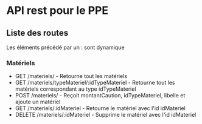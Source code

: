 # API rest pour le PPE

## Liste des routes

Les éléments précédé par un : sont dynamique

### Matériels

* GET /materiels/ - Retourne tout les matériels
* GET /materiels/typeMateriel/:idTypeMateriel - Retourne tout les matériels correspondant au type idTypeMateriel
* POST /materiels/ - Reçoit montantCaution, idTypeMateriel, libelle et ajoute un matériel
* GET /materiels/:idMateriel - Retourne le matériel avec l'id idMateriel
* DELETE /materiels/:idMateriel - Supprime le matériel avec l'id idMateriel
